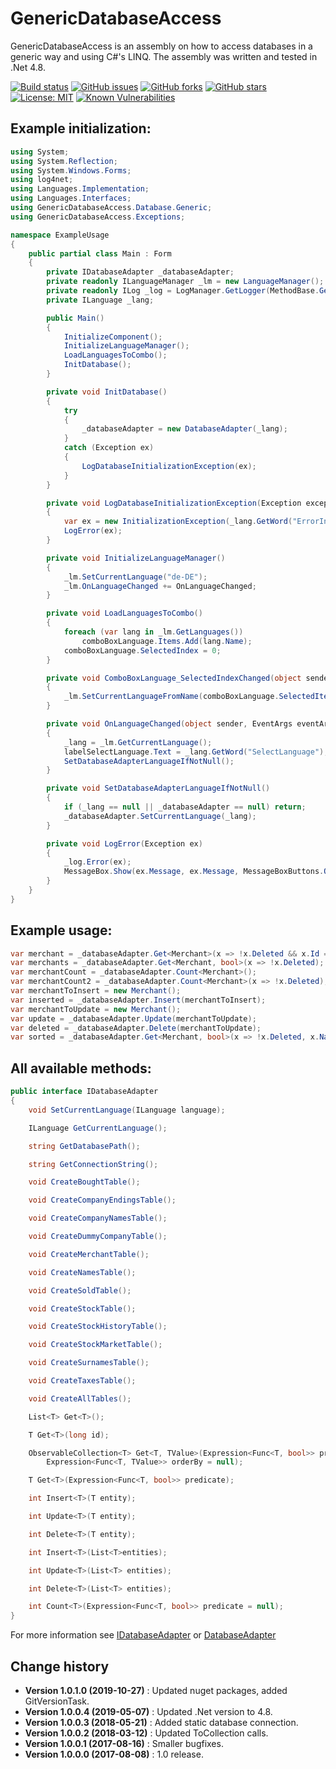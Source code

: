 GenericDatabaseAccess
====================================

GenericDatabaseAccess is an assembly on how to access databases in a generic way and using C#'s LINQ.
The assembly was written and tested in .Net 4.8.

[![Build status](https://ci.appveyor.com/api/projects/status/xwfx8q48taebdx2e?svg=true)](https://ci.appveyor.com/project/SeppPenner/genericdatabaseaccess)
[![GitHub issues](https://img.shields.io/github/issues/SeppPenner/GenericDatabaseAccess.svg)](https://github.com/SeppPenner/GenericDatabaseAccess/issues)
[![GitHub forks](https://img.shields.io/github/forks/SeppPenner/GenericDatabaseAccess.svg)](https://github.com/SeppPenner/GenericDatabaseAccess/network)
[![GitHub stars](https://img.shields.io/github/stars/SeppPenner/GenericDatabaseAccess.svg)](https://github.com/SeppPenner/GenericDatabaseAccess/stargazers)
[![License: MIT](https://img.shields.io/badge/License-MIT-blue.svg)](https://raw.githubusercontent.com/SeppPenner/GenericDatabaseAccess/master/License.txt)
[![Known Vulnerabilities](https://snyk.io/test/github/SeppPenner/GenericDatabaseAccess/badge.svg)](https://snyk.io/test/github/SeppPenner/GenericDatabaseAccess)


## Example initialization:

```csharp
using System;
using System.Reflection;
using System.Windows.Forms;
using log4net;
using Languages.Implementation;
using Languages.Interfaces;
using GenericDatabaseAccess.Database.Generic;
using GenericDatabaseAccess.Exceptions;

namespace ExampleUsage
{
    public partial class Main : Form
    {
        private IDatabaseAdapter _databaseAdapter;
        private readonly ILanguageManager _lm = new LanguageManager();
        private readonly ILog _log = LogManager.GetLogger(MethodBase.GetCurrentMethod().DeclaringType);
        private ILanguage _lang;

        public Main()
        {
            InitializeComponent();
            InitializeLanguageManager();
            LoadLanguagesToCombo();
            InitDatabase();
        }

        private void InitDatabase()
        {
            try
            {
                _databaseAdapter = new DatabaseAdapter(_lang);
            }
            catch (Exception ex)
            {
                LogDatabaseInitializationException(ex);
            }
        }

        private void LogDatabaseInitializationException(Exception exception)
        {
            var ex = new InitializationException(_lang.GetWord("ErrorInDatabaseInit"), exception);
            LogError(ex);
        }

        private void InitializeLanguageManager()
        {
            _lm.SetCurrentLanguage("de-DE");
            _lm.OnLanguageChanged += OnLanguageChanged;
        }

        private void LoadLanguagesToCombo()
        {
            foreach (var lang in _lm.GetLanguages())
                comboBoxLanguage.Items.Add(lang.Name);
            comboBoxLanguage.SelectedIndex = 0;
        }

        private void ComboBoxLanguage_SelectedIndexChanged(object sender, EventArgs e)
        {
            _lm.SetCurrentLanguageFromName(comboBoxLanguage.SelectedItem.ToString());
        }

        private void OnLanguageChanged(object sender, EventArgs eventArgs)
        {
            _lang = _lm.GetCurrentLanguage();
            labelSelectLanguage.Text = _lang.GetWord("SelectLanguage");
            SetDatabaseAdapterLanguageIfNotNull();
        }

        private void SetDatabaseAdapterLanguageIfNotNull()
        {
            if (_lang == null || _databaseAdapter == null) return;
            _databaseAdapter.SetCurrentLanguage(_lang);
        }

        private void LogError(Exception ex)
        {
            _log.Error(ex);
            MessageBox.Show(ex.Message, ex.Message, MessageBoxButtons.OK, MessageBoxIcon.Error);
        }
    }
}
```

## Example usage:

```csharp
var merchant = _databaseAdapter.Get<Merchant>(x => !x.Deleted && x.Id == 1);
var merchants = _databaseAdapter.Get<Merchant, bool>(x => !x.Deleted);
var merchantCount = _databaseAdapter.Count<Merchant>();
var merchantCount2 = _databaseAdapter.Count<Merchant>(x => !x.Deleted);
var merchantToInsert = new Merchant();
var inserted = _databaseAdapter.Insert(merchantToInsert);
var merchantToUpdate = new Merchant();
var update = _databaseAdapter.Update(merchantToUpdate);
var deleted = _databaseAdapter.Delete(merchantToUpdate);
var sorted = _databaseAdapter.Get<Merchant, bool>(x => !x.Deleted, x.Name);
```

## All available methods:

```csharp
public interface IDatabaseAdapter
{
    void SetCurrentLanguage(ILanguage language);

    ILanguage GetCurrentLanguage();

    string GetDatabasePath();

    string GetConnectionString();

    void CreateBoughtTable();

    void CreateCompanyEndingsTable();

    void CreateCompanyNamesTable();

    void CreateDummyCompanyTable();

    void CreateMerchantTable();

    void CreateNamesTable();

    void CreateSoldTable();

    void CreateStockTable();

    void CreateStockHistoryTable();

    void CreateStockMarketTable();

    void CreateSurnamesTable();

    void CreateTaxesTable();

    void CreateAllTables();

    List<T> Get<T>();

    T Get<T>(long id);

    ObservableCollection<T> Get<T, TValue>(Expression<Func<T, bool>> predicate = null,
        Expression<Func<T, TValue>> orderBy = null);

    T Get<T>(Expression<Func<T, bool>> predicate);

    int Insert<T>(T entity);

    int Update<T>(T entity);

    int Delete<T>(T entity);

    int Insert<T>(List<T>entities);

    int Update<T>(List<T> entities);

    int Delete<T>(List<T> entities);

    int Count<T>(Expression<Func<T, bool>> predicate = null);
}
```

For more information see [IDatabaseAdapter](https://github.com/SeppPenner/GenericDatabaseAccess/blob/master/GenericDatabaseAccess/Database/Generic/IDatabaseAdapter.cs)
or [DatabaseAdapter](https://github.com/SeppPenner/GenericDatabaseAccess/blob/master/GenericDatabaseAccess/Database/Generic/DatabaseAdapter.cs)

Change history
--------------

* **Version 1.0.1.0 (2019-10-27)** : Updated nuget packages, added GitVersionTask.
* **Version 1.0.0.4 (2019-05-07)** : Updated .Net version to 4.8.
* **Version 1.0.0.3 (2018-05-21)** : Added static database connection.
* **Version 1.0.0.2 (2018-03-12)** : Updated ToCollection calls.
* **Version 1.0.0.1 (2017-08-16)** : Smaller bugfixes.
* **Version 1.0.0.0 (2017-08-08)** : 1.0 release.